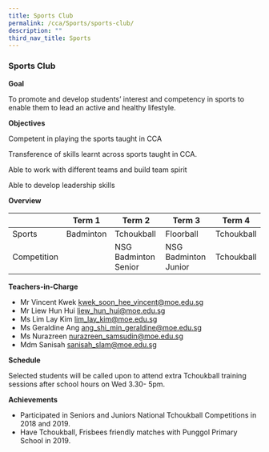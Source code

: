 ```yaml
---
title: Sports Club
permalink: /cca/Sports/sports-club/
description: ""
third_nav_title: Sports
---
```

### Sports Club

**Goal**

To promote and develop students’ interest and competency in sports to enable them to lead an active and healthy lifestyle. 


**Objectives**

Competent in playing the sports taught in CCA

Transference of skills learnt across sports taught in CCA.
 
Able to work with different teams and build team spirit

Able to develop leadership skills


**Overview**



|  | Term 1 | Term 2 | Term 3 | Term 4 |
| -------- | -------- | -------- | -------- | -------- |
|  Sports    | Badminton   | Tchoukball    | Floorball    |  Tchoukball |  
|  Competition  |   | NSG Badminton Senior    |   NSG Badminton Junior   |  Tchoukball |



**Teachers-in-Charge**

- Mr Vincent Kwek kwek_soon_hee_vincent@moe.edu.sg
- Mr Liew Hun Hui liew_hun_hui@moe.edu.sg
- Ms Lim Lay Kim lim_lay_kim@moe.edu.sg
- Ms Geraldine Ang ang_shi_min_geraldine@moe.edu.sg
- Ms Nurazreen nurazreen_samsudin@moe.edu.sg
- Mdm Sanisah sanisah_slam@moe.edu.sg

**Schedule**

Selected students will be called upon to attend extra Tchoukball training sessions after school hours on Wed 3.30- 5pm.

**Achievements**

- Participated in Seniors and Juniors National Tchoukball Competitions in 2018 and 2019.
- Have Tchoukball, Frisbees friendly matches with Punggol Primary School in 2019.